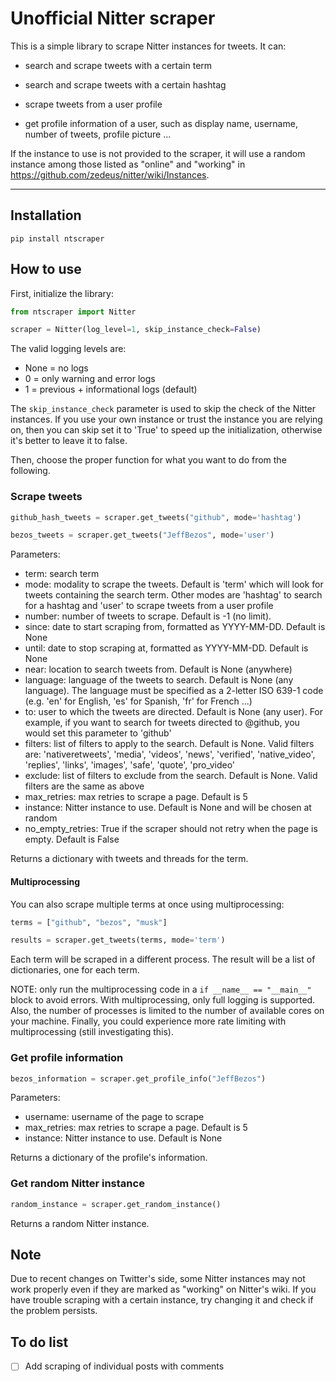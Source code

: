 # Unofficial Nitter scraper

This is a simple library to scrape Nitter instances for tweets. It can:

- search and scrape tweets with a certain term

- search and scrape tweets with a certain hashtag

- scrape tweets from a user profile

- get profile information of a user, such as display name, username, number of tweets, profile picture ...

If the instance to use is not provided to the scraper, it will use a random instance among those listed as "online" and "working" in https://github.com/zedeus/nitter/wiki/Instances.

---

## Installation

```
pip install ntscraper
```

## How to use

First, initialize the library:

```python
from ntscraper import Nitter

scraper = Nitter(log_level=1, skip_instance_check=False)
```
The valid logging levels are:
- None = no logs
- 0 = only warning and error logs
- 1 = previous + informational logs (default)

The `skip_instance_check` parameter is used to skip the check of the Nitter instances. If you use your own instance or trust the instance you are relying on, then you can skip set it to 'True' to speed up the initialization, otherwise it's better to leave it to false.

Then, choose the proper function for what you want to do from the following.

### Scrape tweets

```python
github_hash_tweets = scraper.get_tweets("github", mode='hashtag')

bezos_tweets = scraper.get_tweets("JeffBezos", mode='user')
```

Parameters:
- term: search term
- mode: modality to scrape the tweets. Default is 'term' which will look for tweets containing the search term. Other modes are 'hashtag' to search for a hashtag and 'user' to scrape tweets from a user profile
- number: number of tweets to scrape. Default is -1 (no limit).
- since: date to start scraping from, formatted as YYYY-MM-DD. Default is None
- until: date to stop scraping at, formatted as YYYY-MM-DD. Default is None
- near: location to search tweets from. Default is None (anywhere)
- language: language of the tweets to search. Default is None (any language). The language must be specified as a 2-letter ISO 639-1 code (e.g. 'en' for English, 'es' for Spanish, 'fr' for French ...)
- to: user to which the tweets are directed. Default is None (any user). For example, if you want to search for tweets directed to @github, you would set this parameter to 'github'
- filters: list of filters to apply to the search. Default is None. Valid filters are: 'nativeretweets', 'media', 'videos', 'news', 'verified', 'native_video', 'replies', 'links', 'images', 'safe', 'quote', 'pro_video'
- exclude: list of filters to exclude from the search. Default is None. Valid filters are the same as above
- max_retries: max retries to scrape a page. Default is 5
- instance: Nitter instance to use. Default is None and will be chosen at random
- no_empty_retries: True if the scraper should not retry when the page is empty. Default is False

Returns a dictionary with tweets and threads for the term.

#### Multiprocessing

You can also scrape multiple terms at once using multiprocessing:

```python
terms = ["github", "bezos", "musk"]

results = scraper.get_tweets(terms, mode='term')
```

Each term will be scraped in a different process. The result will be a list of dictionaries, one for each term.

NOTE: only run the multiprocessing code in a `if __name__ == "__main__"` block to avoid errors. With multiprocessing, only full logging is supported. Also, the number of processes is limited to the number of available cores on your machine. Finally, you could experience more rate limiting with multiprocessing (still investigating this).

### Get profile information

```python
bezos_information = scraper.get_profile_info("JeffBezos")
```

Parameters:
- username: username of the page to scrape
- max_retries: max retries to scrape a page. Default is 5
- instance: Nitter instance to use. Default is None

Returns a dictionary of the profile's information.

### Get random Nitter instance

```python
random_instance = scraper.get_random_instance()
```

Returns a random Nitter instance.

## Note

Due to recent changes on Twitter's side, some Nitter instances may not work properly even if they are marked as "working" on Nitter's wiki. If you have trouble scraping with a certain instance, try changing it and check if the problem persists.

## To do list

- [ ] Add scraping of individual posts with comments